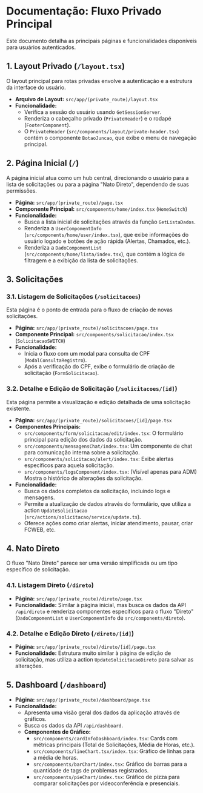 # Documentação: Fluxo Privado Principal

Este documento detalha as principais páginas e funcionalidades disponíveis para usuários autenticados.

## 1. Layout Privado (`/layout.tsx`)

O layout principal para rotas privadas envolve a autenticação e a estrutura da interface do usuário.

-   **Arquivo de Layout:** `src/app/(private_route)/layout.tsx`
-   **Funcionalidade:**
    -   Verifica a sessão do usuário usando `GetSessionServer`.
    -   Renderiza o cabeçalho privado (`PrivateHeader`) e o rodapé (`FooterComponent`).
    -   O `PrivateHeader` (`src/components/layout/private-header.tsx`) contém o componente `BotaoJuncao`, que exibe o menu de navegação principal.

## 2. Página Inicial (`/`)

A página inicial atua como um hub central, direcionando o usuário para a lista de solicitações ou para a página "Nato Direto", dependendo de suas permissões.

-   **Página:** `src/app/(private_route)/page.tsx`
-   **Componente Principal:** `src/components/home/index.tsx` (`HomeSwitch`)
-   **Funcionalidade:**
    -   Busca a lista inicial de solicitações através da função `GetListaDados`.
    -   Renderiza a `UserCompomentInfo` (`src/components/home/user/index.tsx`), que exibe informações do usuário logado e botões de ação rápida (Alertas, Chamados, etc.).
    -   Renderiza a `DadoCompomentList` (`src/components/home/lista/index.tsx`), que contém a lógica de filtragem e a exibição da lista de solicitações.

## 3. Solicitações

### 3.1. Listagem de Solicitações (`/solicitacoes`)

Esta página é o ponto de entrada para o fluxo de criação de novas solicitações.

-   **Página:** `src/app/(private_route)/solicitacoes/page.tsx`
-   **Componente Principal:** `src/components/solicitacao/index.tsx` (`SolicitacaoSWITCH`)
-   **Funcionalidade:**
    -   Inicia o fluxo com um modal para consulta de CPF (`ModalConsultaRegistro`).
    -   Após a verificação do CPF, exibe o formulário de criação de solicitação (`FormSolicitacao`).

### 3.2. Detalhe e Edição de Solicitação (`/solicitacoes/[id]`)

Esta página permite a visualização e edição detalhada de uma solicitação existente.

-   **Página:** `src/app/(private_route)/solicitacoes/[id]/page.tsx`
-   **Componentes Principais:**
    -   `src/components/form/solicitacao/edit/index.tsx`: O formulário principal para edição dos dados da solicitação.
    -   `src/components/mensagensChat/index.tsx`: Um componente de chat para comunicação interna sobre a solicitação.
    -   `src/components/solicitacao/alert/index.tsx`: Exibe alertas específicos para aquela solicitação.
    -   `src/components/logsComponent/index.tsx`: (Visível apenas para ADM) Mostra o histórico de alterações da solicitação.
-   **Funcionalidade:**
    -   Busca os dados completos da solicitação, incluindo logs e mensagens.
    -   Permite a atualização de dados através do formulário, que utiliza a action `UpdateSolicitacao` (`src/actions/solicitacao/service/update.ts`).
    -   Oferece ações como criar alertas, iniciar atendimento, pausar, criar FCWEB, etc.

## 4. Nato Direto

O fluxo "Nato Direto" parece ser uma versão simplificada ou um tipo específico de solicitação.

### 4.1. Listagem Direto (`/direto`)

-   **Página:** `src/app/(private_route)/direto/page.tsx`
-   **Funcionalidade:** Similar à página inicial, mas busca os dados da API `/api/direto` e renderiza componentes específicos para o fluxo "Direto" (`DadoCompomentList` e `UserCompomentInfo` de `src/components/direto`).

### 4.2. Detalhe e Edição Direto (`/direto/[id]`)

-   **Página:** `src/app/(private_route)/direto/[id]/page.tsx`
-   **Funcionalidade:** Estrutura muito similar à página de edição de solicitação, mas utiliza a action `UpdateSolicitacaoDireto` para salvar as alterações.

## 5. Dashboard (`/dashboard`)

-   **Página:** `src/app/(private_route)/dashboard/page.tsx`
-   **Funcionalidade:**
    -   Apresenta uma visão geral dos dados da aplicação através de gráficos.
    -   Busca os dados da API `/api/dashboard`.
    -   **Componentes de Gráfico:**
        -   `src/components/cardInfoDashboard/index.tsx`: Cards com métricas principais (Total de Solicitações, Média de Horas, etc.).
        -   `src/components/lineChart.tsx/index.tsx`: Gráfico de linhas para a média de horas.
        -   `src/components/barChart/index.tsx`: Gráfico de barras para a quantidade de tags de problemas registrados.
        -   `src/components/pieChart/index.tsx`: Gráfico de pizza para comparar solicitações por videoconferência e presenciais.
